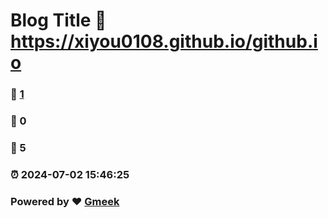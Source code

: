 # Blog Title :link: https://xiyou0108.github.io/github.io 
### :page_facing_up: [1](https://xiyou0108.github.io/github.io/tag.html) 
### :speech_balloon: 0 
### :hibiscus: 5 
### :alarm_clock: 2024-07-02 15:46:25 
### Powered by :heart: [Gmeek](https://github.com/Meekdai/Gmeek)
